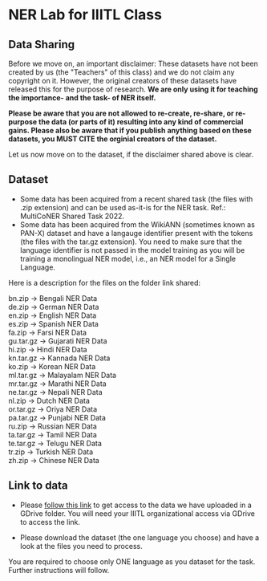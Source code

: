 # NER Lab for IIITL Class

## Data Sharing

Before we move on, an important disclaimer:
These datasets have not been created by us (the "Teachers" of this class) and we do not claim any copyright on it. However, the original creators of these datasets have released this for the purpose of research. **We are only using it for teaching the importance- and the task- of NER itself.**<br/>

**Please be aware that you are not allowed to re-create, re-share, or re-purpose the data (or parts of it) resulting into any kind of commercial gains. Please also be aware that if you publish anything based on these datasets, you MUST CITE the orginial creators of the dataset.** <br/>

Let us now move on to the dataset, if the disclaimer shared above is clear.

## Dataset

* Some data has been acquired from a recent shared task (the files with .zip extension) and can be used as-it-is for the NER task. Ref.: MultiCoNER Shared Task 2022.
* Some data has been acquired from the WikiANN (sometimes known as PAN-X) dataset and have a langauge identifier present with the tokens (the files with the tar.gz extension). You need to make sure that the language identifier is not passed in the model training as you will be training a monolingual NER model, i.e., an NER model for a Single Language.

Here is a description for the files on the folder link shared:

bn.zip -> Bengali NER Data<br/>
de.zip -> German NER Data<br/>
en.zip -> English NER Data<br/>
es.zip -> Spanish NER Data<br/>
fa.zip -> Farsi NER Data<br/>
gu.tar.gz -> Gujarati NER Data<br/>
hi.zip -> Hindi NER Data<br/>
kn.tar.gz -> Kannada NER Data<br/>
ko.zip -> Korean NER Data<br/>
ml.tar.gz -> Malayalam NER Data<br/>
mr.tar.gz -> Marathi NER Data<br/>
ne.tar.gz -> Nepali NER Data<br/>
nl.zip -> Dutch NER Data<br/>
or.tar.gz -> Oriya NER Data<br/>
pa.tar.gz -> Punjabi NER Data<br/>
ru.zip -> Russian NER Data<br/>
ta.tar.gz -> Tamil NER Data<br/>
te.tar.gz -> Telugu NER Data<br/>
tr.zip -> Turkish NER Data<br/>
zh.zip -> Chinese NER Data<br/>
## Link to data

* Please [follow this link](https://drive.google.com/drive/folders/19QbfqC-E-LFcAfnRe_DtP_co9m91p_mC?usp=sharing) to get access to the data we have uploaded in a GDrive folder. You will need your IIITL organizational access via GDrive to access the link.

* Please download the dataset (the one language you choose) and have a look at the files you need to process.


You are required to choose only ONE language as you dataset for the task. Further instructions will follow.